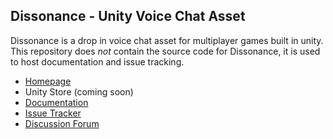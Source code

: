 ## Dissonance - Unity Voice Chat Asset

Dissonance is a drop in voice chat asset for multiplayer games built in unity. This repository does *not* contain the source code for Dissonance, it is used to host documentation and issue tracking.

 - [Homepage](https://placeholder-software.co.uk/dissonance)
 - Unity Store (coming soon)
 - [Documentation](https://dissonance.readthedocs.io/en/latest/)
 - [Issue Tracker](https://github.com/Placeholder-Software/Dissonance/issues)
 - [Discussion Forum](https://www.reddit.com/r/dissonance_voip)